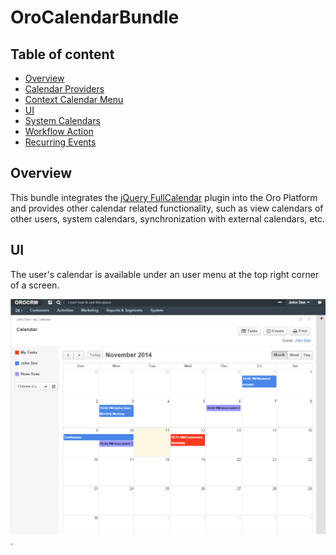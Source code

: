 OroCalendarBundle
=================

Table of content
-------
- [Overview](#overview)
- [Calendar Providers](./Resources/doc/provider.md)
- [Context Calendar Menu](./Resources/doc/contextMenu.md)
- [UI](#ui)
- [System Calendars](./Resources/doc/systemCalendars.md)
- [Workflow Action](./Resources/doc/workflowAction.md)
- [Recurring Events](./Resources/doc/recurringEvents.md)

## Overview

This bundle integrates the [jQuery FullCalendar](http://arshaw.com/fullcalendar/) plugin into the Oro Platform and provides other calendar related functionality, such as view calendars of other users, system calendars, synchronization with external calendars, etc.

## UI

The user's calendar is available under an user menu at the top right corner of a screen.

![An example of a calendar](./Resources/doc/example.png).
